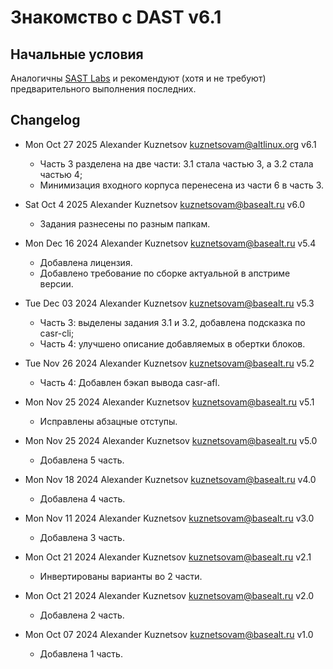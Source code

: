 # Знакомство с DAST v6.1

## Начальные условия
Аналогичны [SAST Labs](https://gitlab.basealt.space/kuznetsovam/sast-labs) и рекомендуют (хотя и не требуют) предварительного выполнения последних.


## Changelog
* Mon Oct 27 2025 Alexander Kuznetsov <kuznetsovam@altlinux.org> v6.1
    - Часть 3 разделена на две части: 3.1 стала частью 3, а 3.2 стала частью 4;
    - Минимизация входного корпуса перенесена из части 6 в часть 3.

* Sat Oct 4 2025 Alexander Kuznetsov <kuznetsovam@basealt.ru> v6.0
    - Задания разнесены по разным папкам.

* Mon Dec 16 2024 Alexander Kuznetsov <kuznetsovam@basealt.ru> v5.4
    - Добавлена лицензия.
    - Добавлено требование по сборке актуальной в апстриме версии.

* Tue Dec 03 2024 Alexander Kuznetsov <kuznetsovam@basealt.ru> v5.3
    - Часть 3: выделены задания 3.1 и 3.2, добавлена подсказка по casr-cli;
    - Часть 4: улучшено описание добавляемых в обертки блоков.

* Tue Nov 26 2024 Alexander Kuznetsov <kuznetsovam@basealt.ru> v5.2
    - Часть 4: Добавлен бэкап вывода casr-afl.

* Mon Nov 25 2024 Alexander Kuznetsov <kuznetsovam@basealt.ru> v5.1
    - Исправлены абзацные отступы.

* Mon Nov 25 2024 Alexander Kuznetsov <kuznetsovam@basealt.ru> v5.0
    - Добавлена 5 часть.

* Mon Nov 18 2024 Alexander Kuznetsov <kuznetsovam@basealt.ru> v4.0
    - Добавлена 4 часть.

* Mon Nov 11 2024 Alexander Kuznetsov <kuznetsovam@basealt.ru> v3.0
    - Добавлена 3 часть.

* Mon Oct 21 2024 Alexander Kuznetsov <kuznetsovam@basealt.ru> v2.1
    - Инвертированы варианты во 2 части.

* Mon Oct 21 2024 Alexander Kuznetsov <kuznetsovam@basealt.ru> v2.0
    - Добавлена 2 часть.

* Mon Oct 07 2024 Alexander Kuznetsov <kuznetsovam@basealt.ru> v1.0
    - Добавлена 1 часть.
